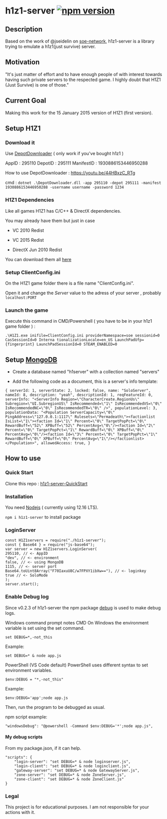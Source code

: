 # h1z1-server [![npm version](http://img.shields.io/npm/v/h1z1-server.svg?style=flat)](https://npmjs.org/package/h1z1-server "View this project on npm")

## Description

Based on the work of @jseidelin on [soe-network](https://github.com/psemu/soe-network),
h1z1-server is a library trying to emulate a h1z1(just survive) server.

## Motivation

"It's just matter of effort and to have enough people of with interest towards having such private servers to the respected game.
I highly doubt that H1Z1 (Just Survive) is one of those."

## Current Goal

Making this work for the 15 January 2015 version of H1Z1 (first version).

## Setup H1Z1

### Download it

Use [DepotDownloader](https://github.com/SteamRE/DepotDownloader) ( only work if you've bought h1z1 )

AppID : 295110 DepotID : 295111 ManifestID : 1930886153446950288

How to use DepotDownloader : https://youtu.be/44HBxzC_RTg

cmd : `dotnet .\DepotDownloader.dll -app 295110 -depot 295111 -manifest 1930886153446950288 -username username -password 1234`

### H1Z1 Dependencies

Like all games H1Z1 has C/C++ & DirectX dependencies.

You may already have them but just in case

- VC 2010 Redist

- VC 2015 Redist

- DirectX Jun 2010 Redist

You can download them all [here](https://mega.nz/file/RtwDWJ7b#QYlxpXz_t0_kp7_S8a7whnWsctJ3Fr5B2sQdnuTR9LQ)

### Setup ClientConfig.ini

On the H1Z1 game folder there is a file name "ClientConfig.ini".

Open it and change the _Server_ value to the adress of your server , probably `localhost:PORT`

### Launch the game

Execute this command in CMD/Powershell ( you have to be in your h1z1 game folder ) :

`.\H1Z1.exe inifile=ClientConfig.ini providerNamespace=soe sessionid=0 CasSessionId=0 Interna tionalizationLocale=en_US LaunchPadUfp={fingerprint} LaunchPadSessionId=0 STEAM_ENABLED=0`

## Setup [MongoDB](https://fastdl.mongodb.org/windows/mongodb-windows-x86_64-4.4.0-signed.msi)

- Create a database named "h1server" with a collection named "servers"

- Add the following code as a document, this is a server's info template:

`{
                    serverId: 1,
                    serverState: 2,
                    locked: false,
                    name: "SoloServer",
                    nameId: 8,
                    description: "yeah",
                    descriptionId: 1,
                    reqFeatureId: 0,
                    serverInfo:
                    "<ServerInfo Region=\"CharacterCreate.RegionUs\" Subregion=\"UI.SubregionUS\" IsRecommended=\"1\" IsRecommendedVS=\"0\" IsRecommendedNC=\"0\" IsRecommendedTR=\"0\" />",
                    populationLevel: 3,
                    populationData:
                    "<Population ServerCapacity=\"0\" PingAddress=\"127.0.0.1:1117\" Rulesets=\"Permadeath\"><factionlist IsList=\"1\"><faction Id=\"1\" Percent=\"0\" TargetPopPct=\"0\" RewardBuff=\"52\" XPBuff=\"52\" PercentAvg=\"0\"/><faction Id=\"2\" Percent=\"0\" TargetPopPct=\"1\" RewardBuff=\"0\" XPBuff=\"0\" PercentAvg=\"0\"/><faction Id=\"3\" Percent=\"0\" TargetPopPct=\"1\" RewardBuff=\"0\" XPBuff=\"0\" PercentAvg=\"1\"/></factionlist></Population>",
                    allowedAccess: true,
                  }`

## How to use

### Quick Start

Clone this repo : [h1z1-server-QuickStart](https://github.com/QuentinGruber/h1z1-server-QuickStart)

### Installation

You need [Nodejs](https://nodejs.org/en/) ( currently using 12.16 LTS).

`npm i h1z1-server` to install package

### LoginServer

    const H1Z1servers = require("./h1z1-server");
    const { Base64 } = require("js-base64");
    var server = new H1Z1servers.LoginServer(
    295110, // <- AppID
    "dev", // <- environment
    false, // <- using MongoDB
    1115, // <- server port
    Base64.toUint8Array("F70IaxuU8C/w7FPXY1ibXw=="), // <- loginkey
    true // <- SoloMode
    );
    server.start();

### Enable Debug log

Since v0.2.3 of h1z1-server the npm package [debug](https://www.npmjs.com/package/debug) is used to make debug logs.

Windows command prompt notes
CMD
On Windows the environment variable is set using the set command.

    set DEBUG=*,-not_this

Example:

    set DEBUG=* & node app.js

PowerShell (VS Code default)
PowerShell uses different syntax to set environment variables.

    $env:DEBUG = "*,-not_this"

Example:

    $env:DEBUG='app';node app.js

Then, run the program to be debugged as usual.

npm script example:

    "windowsDebug": "@powershell -Command $env:DEBUG='*';node app.js",

#### My debug scripts

From my package.json, if it can help.

    "scripts": {
        "login-server": "set DEBUG=* & node loginserver.js",
        "login-client": "set DEBUG=* & node loginclient.js",
        "gateway-server": "set DEBUG=* & node GatewayServer.js",
        "zone-server": "set DEBUG=* & node ZoneServer.js",
        "zone-client": "set DEBUG=* & node ZoneClient.js"
    }

### Legal

This project is for educational purposes. I am not responsible for your actions with it.

